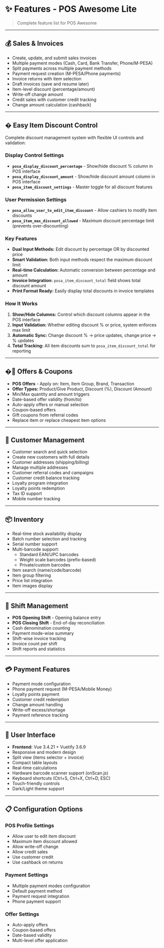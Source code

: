 # ✨ Features - POS Awesome Lite

> Complete feature list for POS Awesome

---

## 💰 Sales & Invoices

- Create, update, and submit sales invoices
- Multiple payment modes (Cash, Card, Bank Transfer, Phone/M-PESA)
- Split payments across multiple payment methods
- Payment request creation (M-PESA/Phone payments)
- Invoice returns with item selection
- Draft invoices (save and resume later)
- Item-level discount (percentage/amount)
- Write-off change amount
- Credit sales with customer credit tracking
- Change amount calculation (cashback)

---

## �️ Easy Item Discount Control

Complete discount management system with flexible UI controls and validation:

### Display Control Settings
- **`posa_display_discount_percentage`** - Show/hide discount % column in POS interface
- **`posa_display_discount_amount`** - Show/hide discount amount column in POS interface
- **`posa_item_discount_settings`** - Master toggle for all discount features

### User Permission Settings  
- **`posa_allow_user_to_edit_item_discount`** - Allow cashiers to modify item discounts
- **`posa_item_max_discount_allowed`** - Maximum discount percentage limit (prevents over-discounting)

### Key Features
- **Dual Input Methods:** Edit discount by percentage OR by discounted price
- **Smart Validation:** Both input methods respect the maximum discount limit
- **Real-time Calculation:** Automatic conversion between percentage and amount
- **Invoice Integration:** `posa_item_discount_total` field shows total discount amount
- **Print Format Ready:** Easily display total discounts in invoice templates

### How It Works
1. **Show/Hide Columns:** Control which discount columns appear in the POS interface
2. **Input Validation:** Whether editing discount % or price, system enforces max limit
3. **Automatic Sync:** Change discount % → price updates, change price → % updates  
4. **Total Tracking:** All item discounts sum to `posa_item_discount_total` for reporting

---

## �🎯 Offers & Coupons

- **POS Offers** - Apply on: Item, Item Group, Brand, Transaction
- **Offer Types:** Product/Give Product, Discount (%), Discount (Amount)
- Min/Max quantity and amount triggers
- Date-based offer validity (from/to)
- Auto-apply offers or manual selection
- Coupon-based offers
- Gift coupons from referral codes
- Replace item or replace cheapest item options

---

## 👥 Customer Management

- Customer search and quick selection
- Create new customers with full details
- Customer addresses (shipping/billing)
- Manage multiple addresses
- Customer referral codes and campaigns
- Customer credit balance tracking
- Loyalty program integration
- Loyalty points redemption
- Tax ID support
- Mobile number tracking

---

## 📦 Inventory

- Real-time stock availability display
- Batch number selection and tracking
- Serial number support
- Multi-barcode support:
  - Standard EAN/UPC barcodes
  - Weight scale barcodes (prefix-based)
  - Private/custom barcodes
- Item search (name/code/barcode)
- Item group filtering
- Price list integration
- Item images display

---

## 🔐 Shift Management

- **POS Opening Shift** - Opening balance entry
- **POS Closing Shift** - End-of-day reconciliation
- Cash denomination counting
- Payment mode-wise summary
- Shift-wise invoice tracking
- Invoice count per shift
- Shift reports and statistics

---

## 💳 Payment Features

- Payment mode configuration
- Phone payment request (M-PESA/Mobile Money)
- Loyalty points payment
- Customer credit redemption
- Change amount handling
- Write-off excess/shortage
- Payment reference tracking

---

## 🎨 User Interface

- **Frontend:** Vue 3.4.21 + Vuetify 3.6.9
- Responsive and modern design
- Split view (items selector + invoice)
- Compact table layouts
- Real-time calculations
- Hardware barcode scanner support (onScan.js)
- Keyboard shortcuts (Ctrl+S, Ctrl+X, Ctrl+D, ESC)
- Touch-friendly controls
- Dark/Light theme support

---

## 📋 Configuration Options

### POS Profile Settings
- Allow user to edit item discount
- Maximum item discount allowed
- Allow write-off change
- Allow credit sales
- Use customer credit
- Use cashback on returns

### Payment Settings
- Multiple payment modes configuration
- Default payment method
- Payment request integration
- Phone payment support

### Offer Settings
- Auto-apply offers
- Coupon-based offers
- Date-based validity
- Multi-level offer application
